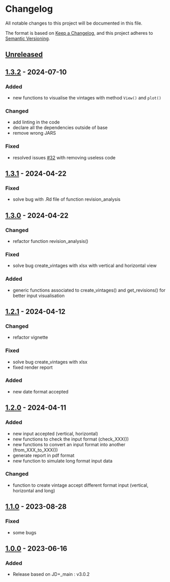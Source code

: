 # Changelog

All notable changes to this project will be documented in this file.

The format is based on [Keep a Changelog](https://keepachangelog.com/en/1.1.0/), and this project adheres
to [Semantic Versioning](https://semver.org/spec/v2.0.0.html).


## [Unreleased]


## [1.3.2] - 2024-07-10

### Added

* new functions to visualise the vintages with method `View()` and `plot()`

### Changed

* add linting in the code
* declare all the dependencies outside of base
* remove wrong JARS

### Fixed

* resolved issues [#32](https://github.com/rjdverse/rjd3revisions/issues/32) with removing useless code 


## [1.3.1] - 2024-04-22

### Fixed

* solve bug with .Rd file of function revision_analysis


## [1.3.0] - 2024-04-22

### Changed

* refactor function revision_analysis()

### Fixed

* solve bug create_vintages with xlsx with vertical and horizontal view

### Added

* generic functions associated to create_vintages() and get_revisions() for better input visualisation


## [1.2.1] - 2024-04-12

### Changed

* refactor vignette

### Fixed

* solve bug create_vintages with xlsx
* fixed render report

### Added

* new date format accepted


## [1.2.0] - 2024-04-11

### Added

* new input accepted (vertical, horizontal)
* new functions to check the input format (check_XXX())
* new functions to convert an input format into another (from_XXX_to_XXX())
* generate report in pdf format
* new function to simulate long format input data

### Changed

* function to create vintage accept different format input (vertical, horizontal and long)


## [1.1.0] - 2023-08-28

### Fixed

* some bugs


## [1.0.0] - 2023-06-16

### Added

* Release based on JD+_main : v3.0.2

[Unreleased]: https://github.com/rjdverse/rjd3revisions/compare/v1.3.2...HEAD
[1.3.2]: https://github.com/rjdverse/rjd3revisions/releases/tag/v1.3.1...v1.3.2
[1.3.1]: https://github.com/rjdverse/rjd3revisions/releases/tag/v1.3.0...v1.3.1
[1.3.0]: https://github.com/rjdverse/rjd3revisions/releases/tag/v1.2.1...v1.3.0
[1.2.1]: https://github.com/rjdverse/rjd3revisions/releases/tag/v1.2.0...v1.2.1
[1.2.0]: https://github.com/rjdverse/rjd3revisions/releases/tag/v1.1.0...v1.2.0
[1.1.0]: https://github.com/rjdverse/rjd3revisions/releases/tag/v1.0.0...v1.1.0
[1.0.0]: https://github.com/rjdverse/rjd3revisions/releases/tag/v1.0.0

